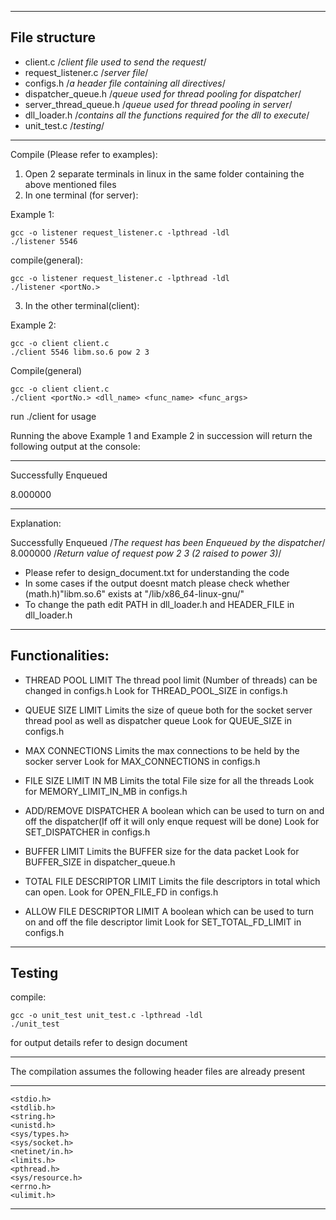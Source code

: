 
--------------------------------------------------------------------------------------
File structure
--------------------------------------------------------------------------------------
- client.c  /*client file used to send the request*/
- request_listener.c /*server file*/
- configs.h  /*a header file containing all directives*/
- dispatcher_queue.h /*queue used for thread pooling for dispatcher*/
- server_thread_queue.h /*queue used for thread pooling in server*/
- dll_loader.h /*contains all the functions required for the dll to execute*/
- unit_test.c /*testing*/
--------------------------------------------------------------------------------------
Compile (Please refer to examples):
1) Open 2 separate terminals in linux in the same folder containing the above mentioned files
2) In one terminal (for server):

Example 1:
```
gcc -o listener request_listener.c -lpthread -ldl
./listener 5546
```
compile(general):
```
gcc -o listener request_listener.c -lpthread -ldl
./listener <portNo.>
```

 
3) In the other terminal(client):

Example 2:
```
gcc -o client client.c
./client 5546 libm.so.6 pow 2 3
```
Compile(general)
```
gcc -o client client.c
./client <portNo.> <dll_name> <func_name> <func_args>
```
run ./client for usage

Running the above Example 1 and Example 2 in succession  will return the following output at the console:

------------------------------------------------------------------------
Successfully Enqueued

8.000000

------------------------------------------------------------------------

Explanation:

Successfully Enqueued /*The request has been Enqueued by the dispatcher*/
8.000000 /*Return value of request pow 2 3 (2 raised to power 3)*/


* Please refer to design_document.txt for understanding the code
* In some cases if the output doesnt match please check whether (math.h)"libm.so.6" exists at "/lib/x86_64-linux-gnu/"
* To change the path edit PATH in dll_loader.h and HEADER_FILE in dll_loader.h 
------------------------------------------------------------------------
Functionalities:
-------------------------------------------------------------------------

- THREAD POOL LIMIT
	The thread pool limit (Number of threads) can be changed in configs.h
	Look for THREAD_POOL_SIZE in configs.h

- QUEUE SIZE LIMIT
	Limits the size of queue both for the socket server thread pool as well as dispatcher queue
	Look for QUEUE_SIZE in configs.h

- MAX CONNECTIONS
	Limits the max connections to be held by the socker server
	Look for MAX_CONNECTIONS in configs.h

- FILE SIZE LIMIT IN MB
	Limits the total File size for all the threads 
	Look for MEMORY_LIMIT_IN_MB in configs.h

- ADD/REMOVE DISPATCHER
	A boolean which can be used to turn on and off the dispatcher(If off it will only enque request will be done)
	Look for SET_DISPATCHER in configs.h

- BUFFER LIMIT
	Limits the BUFFER size for the data packet
	Look for BUFFER_SIZE in dispatcher_queue.h

- TOTAL FILE DESCRIPTOR LIMIT
	Limits the file descriptors in total which can open.
	Look for OPEN_FILE_FD in configs.h

- ALLOW FILE DESCRIPTOR LIMIT
	A boolean which can be used to turn on and off the file descriptor limit
	Look for SET_TOTAL_FD_LIMIT in configs.h

------------------------------------------------------
Testing
------------------------------------------------------
compile:
```
gcc -o unit_test unit_test.c -lpthread -ldl
./unit_test
```

for output details refer to design document

----------------------------------------------------------------------

The compilation assumes the following header files are already present

----------------------------------------------------------------------
	<stdio.h>
	<stdlib.h>
	<string.h>
	<unistd.h>
	<sys/types.h> 
	<sys/socket.h>
	<netinet/in.h>
	<limits.h>
	<pthread.h>
	<sys/resource.h>
	<errno.h>
	<ulimit.h>

-------------------------------------------------------------------------------------------------------



